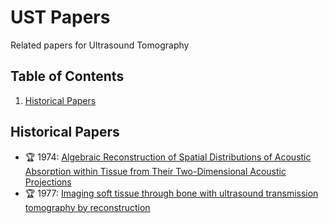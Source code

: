 # UST Papers
Related papers for Ultrasound Tomography

## Table of Contents

1. [Historical Papers](#history)

## Historical Papers <a name="history"></a>
* 🏆 1974: [Algebraic Reconstruction of Spatial Distributions of Acoustic Absorption within Tissue from Their Two-Dimensional Acoustic Projections](https://link.springer.com/chapter/10.1007/978-1-4757-0827-1_34)
* 🏆 1977: [Imaging soft tissue through bone with ultrasound transmission tomography by reconstruction](https://aapm.onlinelibrary.wiley.com/doi/10.1118/1.594318)

